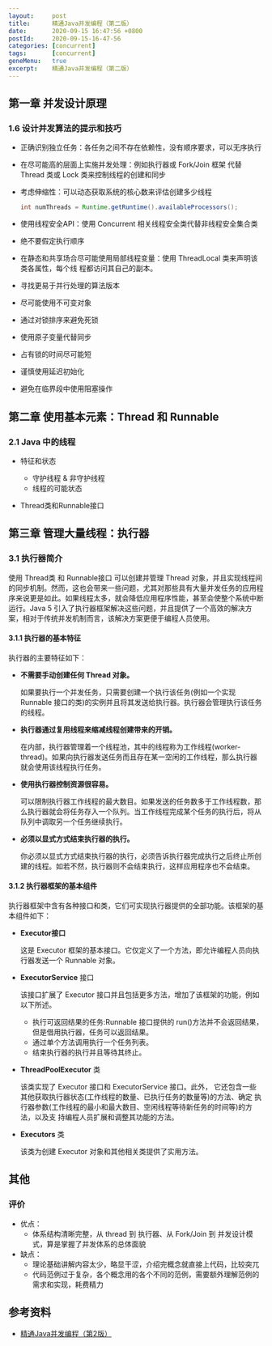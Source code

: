 ```yaml
---
layout:     post
title:      精通Java并发编程（第二版）
date:       2020-09-15 16:47:56 +0800
postId:     2020-09-15-16-47-56
categories: [concurrent]
tags:       [concurrent]
geneMenu:   true
excerpt:    精通Java并发编程（第二版）
---
```


## 第一章 并发设计原理

### 1.6 设计并发算法的提示和技巧

* 正确识别独立任务：各任务之间不存在依赖性，没有顺序要求，可以无序执行

* 在尽可能高的层面上实施并发处理：例如执行器或 Fork/Join 框架 代替 Thread 类或 Lock 类来控制线程的创建和同步

* 考虑伸缩性：可以动态获取系统的核心数来评估创建多少线程

  ```java
  int numThreads = Runtime.getRuntime().availableProcessors();
  ```

* 使用线程安全API：使用 Concurrent 相关线程安全类代替非线程安全集合类

* 绝不要假定执行顺序

* 在静态和共享场合尽可能使用局部线程变量：使用 ThreadLocal 类来声明该类各属性，每个线 程都访问其自己的副本。

* 寻找更易于并行处理的算法版本

* 尽可能使用不可变对象

* 通过对锁排序来避免死锁

* 使用原子变量代替同步

* 占有锁的时间尽可能短

* 谨慎使用延迟初始化

* 避免在临界段中使用阻塞操作

## 第二章 使用基本元素：Thread 和 Runnable

### 2.1 Java 中的线程

* 特征和状态
    - 守护线程 & 非守护线程
    - 线程的可能状态

* Thread类和Runnable接口

## 第三章 管理大量线程：执行器

### 3.1 执行器简介
使用 Thread类 和 Runnable接口 可以创建并管理 Thread 对象，并且实现线程间的同步机制。然而，这也会带来一些问题，尤其对那些具有大量并发任务的应用程序来说更是如此。如果线程太多，就会降低应用程序性能，甚至会使整个系统中断运行。Java 5 引入了执行器框架解决这些问题，并且提供了一个高效的解决方案，相对于传统并发机制而言，该解决方案更便于编程人员使用。

#### 3.1.1 执行器的基本特征
执行器的主要特征如下：
* **不需要手动创建任何 Thread 对象。**

  如果要执行一个并发任务，只需要创建一个执行该任务(例如一个实现 Runnable 接口的类)的实例并且将其发送给执行器。执行器会管理执行该任务的线程。

* **执行器通过复用线程来缩减线程创建带来的开销。**

  在内部，执行器管理着一个线程池，其中的线程称为工作线程(worker-thread)。如果向执行器发送任务而且存在某一空闲的工作线程，那么执行器就会使用该线程执行任务。

* **使用执行器控制资源很容易。** 

  可以限制执行器工作线程的最大数目。如果发送的任务数多于工作线程数，那么执行器就会将任务存入一个队列。当工作线程完成某个任务的执行后，将从队列中调取另一个任务继续执行。
  
* **必须以显式方式结束执行器的执行。**

  你必须以显式方式结束执行器的执行，必须告诉执行器完成执行之后终止所创建的线程。如若不然，执行器则不会结束执行，这样应用程序也不会结束。



#### 3.1.2 执行器框架的基本组件

执行器框架中含有各种接口和类，它们可实现执行器提供的全部功能。该框架的基本组件如下：

* **Executor接口** 

  这是 Executor 框架的基本接口。它仅定义了一个方法，即允许编程人员向执行器发送一个 Runnable 对象。

* **ExecutorService** 接口

  该接口扩展了 Executor 接口并且包括更多方法，增加了该框架的功能，例如以下所述。

  * 执行可返回结果的任务:Runnable 接口提供的 run()方法并不会返回结果，但是借用执行器，任务可以返回结果。
  * 通过单个方法调用执行一个任务列表。
  * 结束执行器的执行并且等待其终止。

* **ThreadPoolExecutor** 类

  该类实现了 Executor 接口和 ExecutorService 接口。此外， 它还包含一些其他获取执行器状态(工作线程的数量、已执行任务的数量等)的方法、确定 执行器参数(工作线程的最小和最大数目、空闲线程等待新任务的时间等)的方法，以及支 持编程人员扩展和调整其功能的方法。

* **Executors** 类

  该类为创建 Executor 对象和其他相关类提供了实用方法。














## 其他

### 评价
* 优点：
    - 体系结构清晰完整，从 thread 到 执行器、从 Fork/Join 到 并发设计模式，算是掌握了并发体系的总体面貌
* 缺点：
    - 理论基础讲解内容太少，略显干涩，介绍完概念就直接上代码，比较突兀
    - 代码范例过于复杂，各个概念用的各个不同的范例，需要额外理解范例的需求和实现，耗费精力


## 参考资料

* [精通Java并发编程（第2版）](https://book.douban.com/subject/30327401/)


